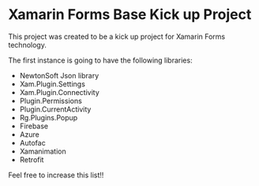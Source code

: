 # Xamarin Forms Base Kick up Project
This project was created to be a kick up project for Xamarin Forms technology.

The first instance is going to have the following libraries:
- NewtonSoft Json library 
- Xam.Plugin.Settings 
- Xam.Plugin.Connectivity 
- Plugin.Permissions
- Plugin.CurrentActivity
- Rg.Plugins.Popup
- Firebase
- Azure
- Autofac
- Xamanimation
- Retrofit

Feel free to increase this list!!
